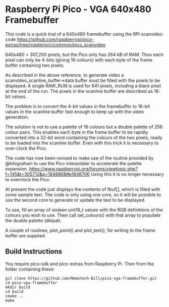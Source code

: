 Raspberry Pi Pico - VGA 640x480 Framebuffer
===========================================

This code is a quick trial of a 640x480 framebuffer using the RPi scanvideo code
https://github.com/raspberrypi/pico-extras/tree/master/src/common/pico_scanvideo

640x480 = 307,200 pixels, but the Pico only has 264 kB of RAM. Thus each pixel can
only be 4-bits (giving 16 colours) with each byte of the frame buffer containing two
pixels.

As described in the above reference, to generate video a scanvideo_scanline_buffer->data buffer
must be filled with the pixels to be displayed. A single RAW_RUN is used for 641 pixels, including
a black pixel at the end of the run. The pixels in the scanline buffer are described as 16-bit values.

The problem is to convert the 4-bit values in the framebuffer to 16-bit values in the scanline
buffer fast enough to keep up with the video generation.

The solution is not to use a palette of 16 colours but a double palette of 256 colour pairs.
This enables each byte in the frame buffer to be rapidly converted into a 32-bit word containing
the colours of the two pixels, ready to be loaded into the scanline buffer. Even with this trick
it is necessary to over-clock the Pico.

The code has now been revised to make use of the routine provided by @kilograham to use the Pico
interpolater to accelerate the palette expansion.
https://www.raspberrypi.org/forums/viewtopic.php?f=145&t=305712&p=1848868#p1848706
Using this it is no longer necessary to overclock the Pico.

At present the code just displays the contents of fbuf[], which is filled with some sample text.
The code is only using one core, so it will be possible to use the second core to generate or
update the text to be displayed.

To use, fill an array of sixteen uint16_t values with the RGB definitions of the colours you wish
to use. Then call set_colours() with that array to populate the double palette (dblpal).

A couple of routines, plot_point() and plot_text(), for writing to the frame buffer are supplied.


Build Instructions
------------------

You require pico-sdk and pico-extras from Raspberry Pi. Then from the folder containing these:
```
git clone https://github.com/Memotech-Bill/pico-vga-framebuffer.git
cd pico-vga-framebuffer
mkdir build
cd build
cmake ..
make
```
